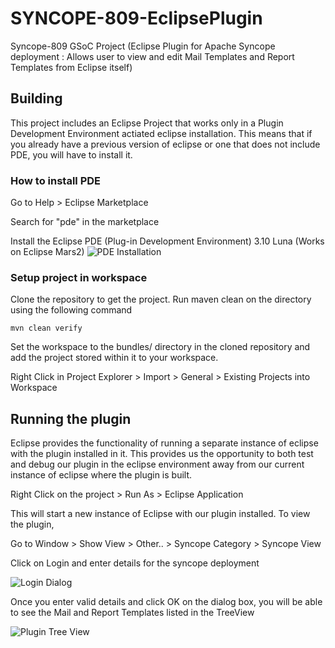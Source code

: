 # SYNCOPE-809-EclipsePlugin
Syncope-809 GSoC Project (Eclipse Plugin for Apache Syncope deployment : Allows user to view and edit Mail Templates and Report Templates from Eclipse itself)

## Building ##
This project includes an Eclipse Project that works only in a Plugin Development Environment actiated eclipse installation. This means that if you already have a previous version of eclipse or one that does not include PDE, you will have to install it. 

### How to install PDE ###
Go to Help > Eclipse Marketplace

Search for "pde" in the marketplace

Install the Eclipse PDE (Plug-in Development Environment) 3.10 Luna
(Works on Eclipse Mars2)
![PDE Installation](http://imgur.com/d7VSJre.png)
### Setup project in workspace ###
Clone the repository to get the project. Run maven clean on the directory using the following command

    mvn clean verify

Set the workspace to the bundles/ directory in the cloned repository and add the project stored within it to your workspace.

Right Click in Project Explorer > Import > General > Existing Projects into Workspace

## Running the plugin ##
Eclipse provides the functionality of running a separate instance of eclipse with the plugin installed in it. This provides us the opportunity to both test and debug our plugin in the eclipse environment away from our current instance of eclipse where the plugin is built.

Right Click on the project > Run As > Eclipse Application

This will start a new instance of Eclipse with our plugin installed. To view the plugin,

Go to Window > Show View > Other.. > Syncope Category > Syncope View

Click on Login and enter details for the syncope deployment

![Login Dialog](http://imgur.com/ONCaoWi.png)

Once you enter valid details and click OK on the dialog box, you will be able to see the Mail and Report Templates listed in the TreeView

![Plugin Tree View](http://imgur.com/spzrBBJ.png)
